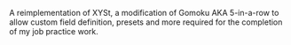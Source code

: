 A reimplementation of XYSt, a modification of Gomoku AKA 5-in-a-row to allow custom field definition, presets and more required for the completion of my job practice work.

